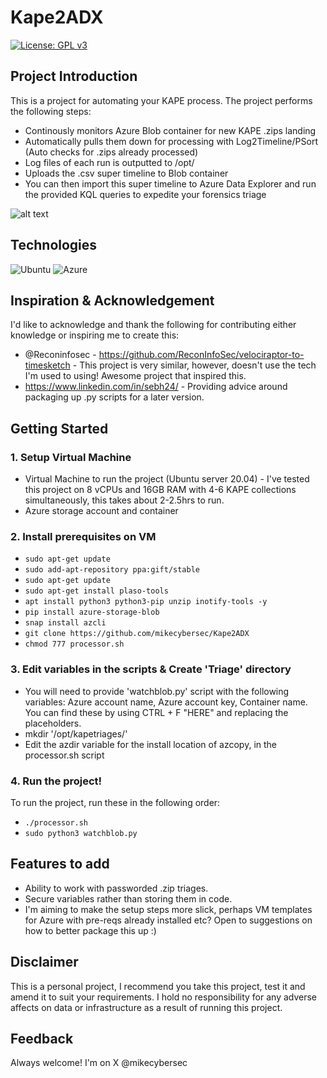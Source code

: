 # Kape2ADX
[![License: GPL v3](https://img.shields.io/badge/License-GPLv3-blue.svg)](https://www.gnu.org/licenses/gpl-3.0)

## Project Introduction
This is a project for automating your KAPE process. The project performs the following steps:
- Continously monitors Azure Blob container for new KAPE .zips landing
- Automatically pulls them down for processing with Log2Timeline/PSort (Auto checks for .zips already processed)
- Log files of each run is outputted to /opt/
- Uploads the .csv super timeline to Blob container
- You can then import this super timeline to Azure Data Explorer and run the provided KQL queries to expedite your forensics triage

![alt text](https://i.imgur.com/BiSSO7m.png)


## Technologies
![Ubuntu](https://img.shields.io/badge/Ubuntu-E95420?style=for-the-badge&logo=ubuntu&logoColor=white)
![Azure](https://img.shields.io/badge/azure-%230072C6.svg?style=for-the-badge&logo=microsoftazure&logoColor=white)


## Inspiration & Acknowledgement
I'd like to acknowledge and thank the following for contributing either knowledge or inspiring me to create this:

- @Reconinfosec - https://github.com/ReconInfoSec/velociraptor-to-timesketch - This project is very similar, however, doesn't use the tech I'm used to using! Awesome project that inspired this.
- https://www.linkedin.com/in/sebh24/ - Providing advice around packaging up .py scripts for a later version.

## Getting Started

### 1. Setup Virtual Machine
- Virtual Machine to run the project (Ubuntu server 20.04) - I've tested this project on 8 vCPUs and 16GB RAM with 4-6 KAPE collections simultaneously, this takes about 2-2.5hrs to run.
- Azure storage account and container

### 2. Install prerequisites on VM
- ```sudo apt-get update```<br>
- ```sudo add-apt-repository ppa:gift/stable```<br>
- ```sudo apt-get update```<br>
- ```sudo apt-get install plaso-tools```<br>
- ```apt install python3 python3-pip unzip inotify-tools -y```<br>
- ```pip install azure-storage-blob```<br>
- ```snap install azcli```<br>
- ```git clone https://github.com/mikecybersec/Kape2ADX```
- ```chmod 777 processor.sh```

### 3. Edit variables in the scripts & Create 'Triage' directory
- You will need to provide 'watchblob.py' script with the following variables: Azure account name, Azure account key, Container name. You can find these by using CTRL + F "HERE" and replacing the placeholders.
- mkdir '/opt/kapetriages/'
- Edit the azdir variable for the install location of azcopy, in the processor.sh script

### 4. Run the project!
To run the project, run these in the following order:
- ```./processor.sh```
- ```sudo python3 watchblob.py```

## Features to add
- Ability to work with passworded .zip triages.
- Secure variables rather than storing them in code.
- I'm aiming to make the setup steps more slick, perhaps VM templates for Azure with pre-reqs already installed etc? Open to suggestions on how to better package this up :) 
  
## Disclaimer
This is a personal project, I recommend you take this project, test it and amend it to suit your requirements. I hold no responsibility for any adverse affects on data or infrastructure as a result of running this project.

## Feedback
Always welcome! I'm on X @mikecybersec


